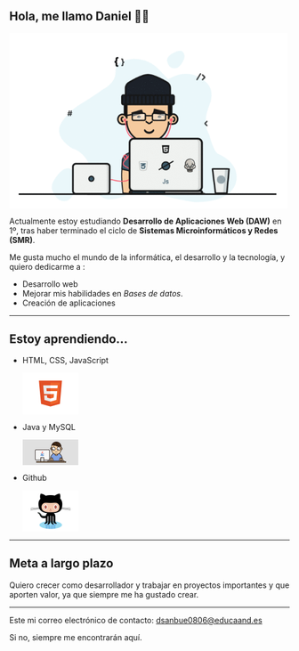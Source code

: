 ## Hola, me llamo Daniel 🫡🖖

<p align="left" style="display: flex; align-items: center;">
  <img src="./develop.gif" width="500" style="margin-right: 15px;">
  <span style="font-size: 2em;">

Actualmente estoy estudiando **Desarrollo de Aplicaciones Web (DAW)** en 1º,
tras haber terminado el ciclo de **Sistemas Microinformáticos y Redes (SMR)**.

Me gusta mucho el mundo de la informática, el desarrollo y la tecnología, y quiero dedicarme a :

- Desarrollo web
- Mejorar mis habilidades en *Bases de datos*.
- Creación de aplicaciones
  
---

## Estoy aprendiendo...

- HTML, CSS, JavaScript
  <p align="left" style="display: flex; align-items: center;">
  <img src="./html.gif" width="100" style="margin-right: 15px;">
  <span style="font-size: 2em;">
  
- Java y MySQL
  <p align="left" style="display: flex; align-items: center;">
  <img src="./java.gif" width="100" style="margin-right: 15px;">
  <span style="font-size: 2em;">
  
- Github
  <p align="left" style="display: flex; align-items: center;">
  <img src="./octocat.gif" width="100" style="margin-right: 15px;">
  <span style="font-size: 2em;">

---

## Meta a largo plazo

Quiero crecer como desarrollador y trabajar en proyectos importantes y que aporten valor, ya que siempre me ha gustado crear.


---

Este mi correo electrónico de contacto: dsanbue0806@educaand.es

Si no, siempre me encontrarán aquí.
